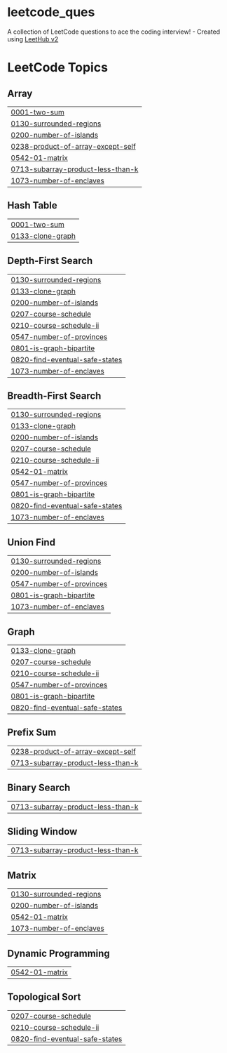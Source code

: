 # leetcode_ques
A collection of LeetCode questions to ace the coding interview! - Created using [LeetHub v2](https://github.com/arunbhardwaj/LeetHub-2.0)

<!---LeetCode Topics Start-->
# LeetCode Topics
## Array
|  |
| ------- |
| [0001-two-sum](https://github.com/shikharcookies/leetcode_ques/tree/master/0001-two-sum) |
| [0130-surrounded-regions](https://github.com/shikharcookies/leetcode_ques/tree/master/0130-surrounded-regions) |
| [0200-number-of-islands](https://github.com/shikharcookies/leetcode_ques/tree/master/0200-number-of-islands) |
| [0238-product-of-array-except-self](https://github.com/shikharcookies/leetcode_ques/tree/master/0238-product-of-array-except-self) |
| [0542-01-matrix](https://github.com/shikharcookies/leetcode_ques/tree/master/0542-01-matrix) |
| [0713-subarray-product-less-than-k](https://github.com/shikharcookies/leetcode_ques/tree/master/0713-subarray-product-less-than-k) |
| [1073-number-of-enclaves](https://github.com/shikharcookies/leetcode_ques/tree/master/1073-number-of-enclaves) |
## Hash Table
|  |
| ------- |
| [0001-two-sum](https://github.com/shikharcookies/leetcode_ques/tree/master/0001-two-sum) |
| [0133-clone-graph](https://github.com/shikharcookies/leetcode_ques/tree/master/0133-clone-graph) |
## Depth-First Search
|  |
| ------- |
| [0130-surrounded-regions](https://github.com/shikharcookies/leetcode_ques/tree/master/0130-surrounded-regions) |
| [0133-clone-graph](https://github.com/shikharcookies/leetcode_ques/tree/master/0133-clone-graph) |
| [0200-number-of-islands](https://github.com/shikharcookies/leetcode_ques/tree/master/0200-number-of-islands) |
| [0207-course-schedule](https://github.com/shikharcookies/leetcode_ques/tree/master/0207-course-schedule) |
| [0210-course-schedule-ii](https://github.com/shikharcookies/leetcode_ques/tree/master/0210-course-schedule-ii) |
| [0547-number-of-provinces](https://github.com/shikharcookies/leetcode_ques/tree/master/0547-number-of-provinces) |
| [0801-is-graph-bipartite](https://github.com/shikharcookies/leetcode_ques/tree/master/0801-is-graph-bipartite) |
| [0820-find-eventual-safe-states](https://github.com/shikharcookies/leetcode_ques/tree/master/0820-find-eventual-safe-states) |
| [1073-number-of-enclaves](https://github.com/shikharcookies/leetcode_ques/tree/master/1073-number-of-enclaves) |
## Breadth-First Search
|  |
| ------- |
| [0130-surrounded-regions](https://github.com/shikharcookies/leetcode_ques/tree/master/0130-surrounded-regions) |
| [0133-clone-graph](https://github.com/shikharcookies/leetcode_ques/tree/master/0133-clone-graph) |
| [0200-number-of-islands](https://github.com/shikharcookies/leetcode_ques/tree/master/0200-number-of-islands) |
| [0207-course-schedule](https://github.com/shikharcookies/leetcode_ques/tree/master/0207-course-schedule) |
| [0210-course-schedule-ii](https://github.com/shikharcookies/leetcode_ques/tree/master/0210-course-schedule-ii) |
| [0542-01-matrix](https://github.com/shikharcookies/leetcode_ques/tree/master/0542-01-matrix) |
| [0547-number-of-provinces](https://github.com/shikharcookies/leetcode_ques/tree/master/0547-number-of-provinces) |
| [0801-is-graph-bipartite](https://github.com/shikharcookies/leetcode_ques/tree/master/0801-is-graph-bipartite) |
| [0820-find-eventual-safe-states](https://github.com/shikharcookies/leetcode_ques/tree/master/0820-find-eventual-safe-states) |
| [1073-number-of-enclaves](https://github.com/shikharcookies/leetcode_ques/tree/master/1073-number-of-enclaves) |
## Union Find
|  |
| ------- |
| [0130-surrounded-regions](https://github.com/shikharcookies/leetcode_ques/tree/master/0130-surrounded-regions) |
| [0200-number-of-islands](https://github.com/shikharcookies/leetcode_ques/tree/master/0200-number-of-islands) |
| [0547-number-of-provinces](https://github.com/shikharcookies/leetcode_ques/tree/master/0547-number-of-provinces) |
| [0801-is-graph-bipartite](https://github.com/shikharcookies/leetcode_ques/tree/master/0801-is-graph-bipartite) |
| [1073-number-of-enclaves](https://github.com/shikharcookies/leetcode_ques/tree/master/1073-number-of-enclaves) |
## Graph
|  |
| ------- |
| [0133-clone-graph](https://github.com/shikharcookies/leetcode_ques/tree/master/0133-clone-graph) |
| [0207-course-schedule](https://github.com/shikharcookies/leetcode_ques/tree/master/0207-course-schedule) |
| [0210-course-schedule-ii](https://github.com/shikharcookies/leetcode_ques/tree/master/0210-course-schedule-ii) |
| [0547-number-of-provinces](https://github.com/shikharcookies/leetcode_ques/tree/master/0547-number-of-provinces) |
| [0801-is-graph-bipartite](https://github.com/shikharcookies/leetcode_ques/tree/master/0801-is-graph-bipartite) |
| [0820-find-eventual-safe-states](https://github.com/shikharcookies/leetcode_ques/tree/master/0820-find-eventual-safe-states) |
## Prefix Sum
|  |
| ------- |
| [0238-product-of-array-except-self](https://github.com/shikharcookies/leetcode_ques/tree/master/0238-product-of-array-except-self) |
| [0713-subarray-product-less-than-k](https://github.com/shikharcookies/leetcode_ques/tree/master/0713-subarray-product-less-than-k) |
## Binary Search
|  |
| ------- |
| [0713-subarray-product-less-than-k](https://github.com/shikharcookies/leetcode_ques/tree/master/0713-subarray-product-less-than-k) |
## Sliding Window
|  |
| ------- |
| [0713-subarray-product-less-than-k](https://github.com/shikharcookies/leetcode_ques/tree/master/0713-subarray-product-less-than-k) |
## Matrix
|  |
| ------- |
| [0130-surrounded-regions](https://github.com/shikharcookies/leetcode_ques/tree/master/0130-surrounded-regions) |
| [0200-number-of-islands](https://github.com/shikharcookies/leetcode_ques/tree/master/0200-number-of-islands) |
| [0542-01-matrix](https://github.com/shikharcookies/leetcode_ques/tree/master/0542-01-matrix) |
| [1073-number-of-enclaves](https://github.com/shikharcookies/leetcode_ques/tree/master/1073-number-of-enclaves) |
## Dynamic Programming
|  |
| ------- |
| [0542-01-matrix](https://github.com/shikharcookies/leetcode_ques/tree/master/0542-01-matrix) |
## Topological Sort
|  |
| ------- |
| [0207-course-schedule](https://github.com/shikharcookies/leetcode_ques/tree/master/0207-course-schedule) |
| [0210-course-schedule-ii](https://github.com/shikharcookies/leetcode_ques/tree/master/0210-course-schedule-ii) |
| [0820-find-eventual-safe-states](https://github.com/shikharcookies/leetcode_ques/tree/master/0820-find-eventual-safe-states) |
<!---LeetCode Topics End-->